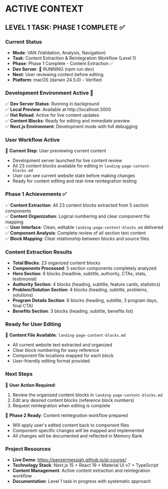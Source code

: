 # ACTIVE CONTEXT

## LEVEL 1 TASK: PHASE 1 COMPLETE ✅

### Current Status
- **Mode**: VAN (Validation, Analysis, Navigation)
- **Task**: Content Extraction & Reintegration Workflow (Level 1)
- **Phase**: Phase 1 Complete - Content Extraction ✅
- **Dev Server**: 🚀 RUNNING (npm run dev)
- **Next**: User reviewing content before editing
- **Platform**: macOS (darwin 24.5.0) - Verified

### Development Environment Active 🚀
✅ **Dev Server Status**: Running in background  
✅ **Local Preview**: Available at http://localhost:3000  
✅ **Hot Reload**: Active for live content updates  
✅ **Content Blocks**: Ready for editing and immediate preview  
✅ **Next.js Environment**: Development mode with full debugging  

### User Workflow Active
📝 **Current Step**: User previewing current content  
- Development server launched for live content review
- All 23 content blocks available for editing in `landing-page-content-blocks.md`
- User can see current website state before making changes
- Ready for content editing and real-time reintegration testing

### Phase 1 Achievements ✅
✅ **Content Extraction**: All 23 content blocks extracted from 5 section components  
✅ **Content Organization**: Logical numbering and clear component file mapping  
✅ **User Interface**: Clean, editable `landing-page-content-blocks.md` delivered  
✅ **Component Analysis**: Complete review of all section text content  
✅ **Block Mapping**: Clear relationship between blocks and source files  

### Content Extraction Results
- **Total Blocks**: 23 organized content blocks
- **Components Processed**: 5 section components completely analyzed
- **Hero Section**: 6 blocks (headline, subtitle, authority, CTAs, stats, testimonial)
- **Authority Section**: 4 blocks (heading, subtitle, feature cards, statistics)
- **Problem/Solution Section**: 4 blocks (heading, subtitle, problems, solutions)
- **Program Details Section**: 6 blocks (heading, subtitle, 3 program days, final CTA)
- **Benefits Section**: 3 blocks (heading, subtitle, benefits list)

### Ready for User Editing
📝 **Content File Available**: `landing-page-content-blocks.md`
- All current website text extracted and organized
- Clear block numbering for easy reference
- Component file locations mapped for each block
- User-friendly editing format provided

### Next Steps
🎯 **User Action Required**:
1. Review the organized content blocks in `landing-page-content-blocks.md`
2. Edit any desired content blocks (reference block numbers)
3. Request reintegration when editing is complete

🔄 **Phase 2 Ready**: Content reintegration workflow prepared
- Will apply user's edited content back to component files
- Component-specific changes will be mapped and implemented
- All changes will be documented and reflected in Memory Bank

### Project Resources
- **Live Demo**: https://panzermessiah.github.io/ai-course/
- **Technology Stack**: Next.js 15 + React 19 + Material UI v7 + TypeScript
- **Content Management**: Active content extraction and reintegration workflow
- **Documentation**: Level 1 task in progress with systematic approach

